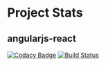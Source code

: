 # Project Stats

## angularjs-react

[![Codacy Badge](https://api.codacy.com/project/badge/Grade/9ef9fd1b6102481597e7e3b5c9e0a3dd)](https://www.codacy.com/app/tushar/angularjs-react?utm_source=github.com&amp;utm_medium=referral&amp;utm_content=nimjetushar/angularjs-react&amp;utm_campaign=Badge_Grade)
[![Build Status](https://semaphoreci.com/api/v1/nimjetushar/angularjs-react/branches/master/shields_badge.svg)](https://semaphoreci.com/nimjetushar/angularjs-react)

